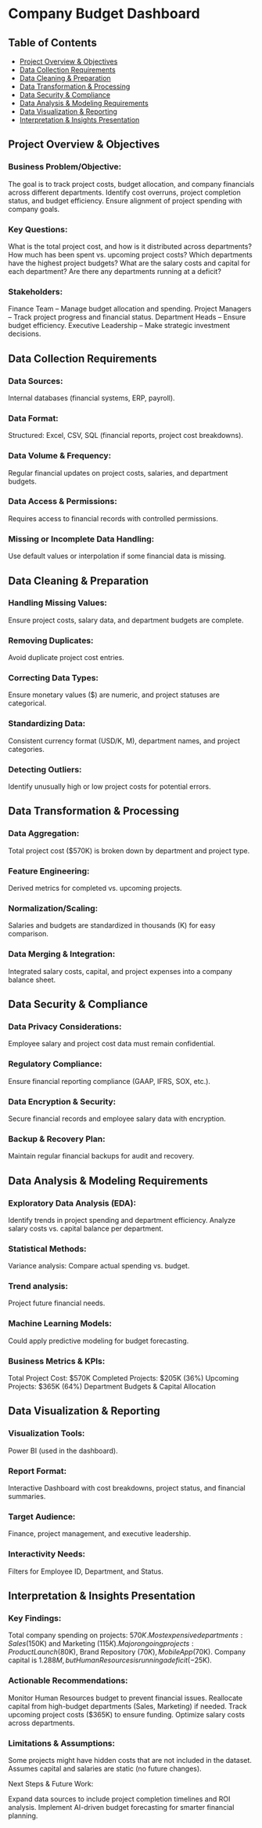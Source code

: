 # Company Budget Dashboard

## Table of Contents
- [Project Overview & Objectives](https://github.com/XBarc16/Data-Analyst-Portfolio/blob/main/Project/SQL%20Projects/Company%20Budget%20Analysis/Readme.md#Project-Overview--Objectives)
- [Data Collection Requirements](https://github.com/XBarc16/Data-Analyst-Portfolio/blob/main/Project/SQL%20Projects/Company%20Budget%20Analysis/Readme.md#Data-Collection-Requirements)
- [Data Cleaning & Preparation](https://github.com/XBarc16/Data-Analyst-Portfolio/blob/main/Project/SQL%20Projects/Company%20Budget%20Analysis/Readme.md#Data-Cleaning--Preparation)
- [Data Transformation & Processing](https://github.com/XBarc16/Data-Analyst-Portfolio/blob/main/Project/SQL%20Projects/Company%20Budget%20Analysis/Readme.md#Data-Transformation--Processing)
- [Data Security & Compliance](https://github.com/XBarc16/Data-Analyst-Portfolio/blob/main/Project/SQL%20Projects/Company%20Budget%20Analysis/Readme.md#Data-Security--Compliance)
- [Data Analysis & Modeling Requirements](https://github.com/XBarc16/Data-Analyst-Portfolio/blob/main/Project/SQL%20Projects/Company%20Budget%20Analysis/Readme.md#Data-Analysis--Modeling-Requirements) 
- [Data Visualization & Reporting](https://github.com/XBarc16/Data-Analyst-Portfolio/blob/main/Project/SQL%20Projects/Company%20Budget%20Analysis/Readme.md#Data-Visualization--Reporting)
- [Interpretation & Insights Presentation](https://github.com/XBarc16/Data-Analyst-Portfolio/blob/main/Project/SQL%20Projects/Company%20Budget%20Analysis/Readme.md#Interpretation--Insights-Presentation)

## Project Overview & Objectives

### Business Problem/Objective:

The goal is to track project costs, budget allocation, and company financials across different departments.
Identify cost overruns, project completion status, and budget efficiency.
Ensure alignment of project spending with company goals.

### Key Questions:

What is the total project cost, and how is it distributed across departments?
How much has been spent vs. upcoming project costs?
Which departments have the highest project budgets?
What are the salary costs and capital for each department?
Are there any departments running at a deficit?

### Stakeholders:

Finance Team – Manage budget allocation and spending.
Project Managers – Track project progress and financial status.
Department Heads – Ensure budget efficiency.
Executive Leadership – Make strategic investment decisions.

## Data Collection Requirements

### Data Sources:

Internal databases (financial systems, ERP, payroll).

### Data Format:

Structured: Excel, CSV, SQL (financial reports, project cost breakdowns).

### Data Volume & Frequency:

Regular financial updates on project costs, salaries, and department budgets.

### Data Access & Permissions:

Requires access to financial records with controlled permissions.

### Missing or Incomplete Data Handling:

Use default values or interpolation if some financial data is missing.

## Data Cleaning & Preparation

### Handling Missing Values:

Ensure project costs, salary data, and department budgets are complete.

### Removing Duplicates:

Avoid duplicate project cost entries.

### Correcting Data Types:

Ensure monetary values ($) are numeric, and project statuses are categorical.

### Standardizing Data:

Consistent currency format (USD/K, M), department names, and project categories.

### Detecting Outliers:

Identify unusually high or low project costs for potential errors.

## Data Transformation & Processing

### Data Aggregation:

Total project cost ($570K) is broken down by department and project type.

### Feature Engineering:

Derived metrics for completed vs. upcoming projects.

### Normalization/Scaling:

Salaries and budgets are standardized in thousands (K) for easy comparison.

### Data Merging & Integration:

Integrated salary costs, capital, and project expenses into a company balance sheet.

## Data Security & Compliance

### Data Privacy Considerations:

Employee salary and project cost data must remain confidential.

### Regulatory Compliance:

Ensure financial reporting compliance (GAAP, IFRS, SOX, etc.).

### Data Encryption & Security:

Secure financial records and employee salary data with encryption.

### Backup & Recovery Plan:

Maintain regular financial backups for audit and recovery.

## Data Analysis & Modeling Requirements

### Exploratory Data Analysis (EDA):

Identify trends in project spending and department efficiency.
Analyze salary costs vs. capital balance per department.

### Statistical Methods:

Variance analysis: Compare actual spending vs. budget.

### Trend analysis: 

Project future financial needs.

### Machine Learning Models:

Could apply predictive modeling for budget forecasting.

### Business Metrics & KPIs:

Total Project Cost: $570K
Completed Projects: $205K (36%)
Upcoming Projects: $365K (64%)
Department Budgets & Capital Allocation

## Data Visualization & Reporting

### Visualization Tools:

Power BI (used in the dashboard).

### Report Format:

Interactive Dashboard with cost breakdowns, project status, and financial summaries.

### Target Audience:

Finance, project management, and executive leadership.

### Interactivity Needs:

Filters for Employee ID, Department, and Status.

## Interpretation & Insights Presentation

### Key Findings:

Total company spending on projects: $570K.
Most expensive departments: Sales ($150K) and Marketing ($115K).
Major ongoing projects: Product Launch ($80K), Brand Repository ($70K), Mobile App ($70K).
Company capital is $1.288M, but Human Resources is running a deficit (-$25K).

### Actionable Recommendations:

Monitor Human Resources budget to prevent financial issues.
Reallocate capital from high-budget departments (Sales, Marketing) if needed.
Track upcoming project costs ($365K) to ensure funding.
Optimize salary costs across departments.

### Limitations & Assumptions:

Some projects might have hidden costs that are not included in the dataset.
Assumes capital and salaries are static (no future changes).

Next Steps & Future Work:

Expand data sources to include project completion timelines and ROI analysis.
Implement AI-driven budget forecasting for smarter financial planning.


